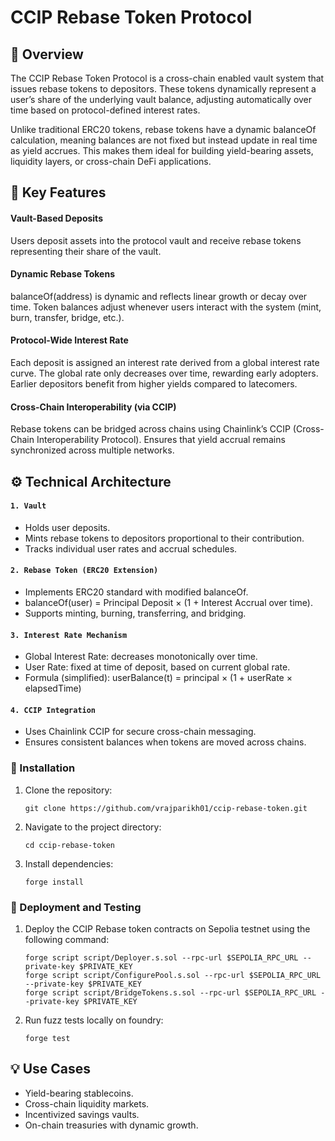 # CCIP Rebase Token Protocol

## 📌 Overview

The CCIP Rebase Token Protocol is a cross-chain enabled vault system that issues rebase tokens to depositors. These tokens dynamically represent a user’s share of the underlying vault balance, adjusting automatically over time based on protocol-defined interest rates.

Unlike traditional ERC20 tokens, rebase tokens have a dynamic balanceOf calculation, meaning balances are not fixed but instead update in real time as yield accrues. This makes them ideal for building yield-bearing assets, liquidity layers, or cross-chain DeFi applications.

## 🚀 Key Features

#### Vault-Based Deposits
Users deposit assets into the protocol vault and receive rebase tokens representing their share of the vault.

#### Dynamic Rebase Tokens
balanceOf(address) is dynamic and reflects linear growth or decay over time.
Token balances adjust whenever users interact with the system (mint, burn, transfer, bridge, etc.).

#### Protocol-Wide Interest Rate
Each deposit is assigned an interest rate derived from a global interest rate curve.
The global rate only decreases over time, rewarding early adopters.
Earlier depositors benefit from higher yields compared to latecomers.

#### Cross-Chain Interoperability (via CCIP)
Rebase tokens can be bridged across chains using Chainlink’s CCIP (Cross-Chain Interoperability Protocol).
Ensures that yield accrual remains synchronized across multiple networks.

## ⚙️ Technical Architecture
#### `1. Vault`
- Holds user deposits.
- Mints rebase tokens to depositors proportional to their contribution.
- Tracks individual user rates and accrual schedules.

#### `2. Rebase Token (ERC20 Extension)`
- Implements ERC20 standard with modified balanceOf.
- balanceOf(user) = Principal Deposit × (1 + Interest Accrual over time).
- Supports minting, burning, transferring, and bridging.

#### `3. Interest Rate Mechanism`
- Global Interest Rate: decreases monotonically over time.
- User Rate: fixed at time of deposit, based on current global rate.
- Formula (simplified): userBalance(t) = principal × (1 + userRate × elapsedTime)

#### `4. CCIP Integration`
- Uses Chainlink CCIP for secure cross-chain messaging.
- Ensures consistent balances when tokens are moved across chains.

### 📁 Installation

1. Clone the repository:
   ```
   git clone https://github.com/vrajparikh01/ccip-rebase-token.git
   ```

2. Navigate to the project directory:
   ```
   cd ccip-rebase-token
   ```

3. Install dependencies:
   ```
   forge install
   ```

### 🧪 Deployment and Testing
1. Deploy the CCIP Rebase token contracts on Sepolia testnet using the following command:
   ```
   forge script script/Deployer.s.sol --rpc-url $SEPOLIA_RPC_URL --private-key $PRIVATE_KEY
   forge script script/ConfigurePool.s.sol --rpc-url $SEPOLIA_RPC_URL --private-key $PRIVATE_KEY
   forge script script/BridgeTokens.s.sol --rpc-url $SEPOLIA_RPC_URL --private-key $PRIVATE_KEY
   ```
2. Run fuzz tests locally on foundry:
   ```
   forge test
   ```

## 💡 Use Cases
- Yield-bearing stablecoins.
- Cross-chain liquidity markets.
- Incentivized savings vaults.
- On-chain treasuries with dynamic growth.